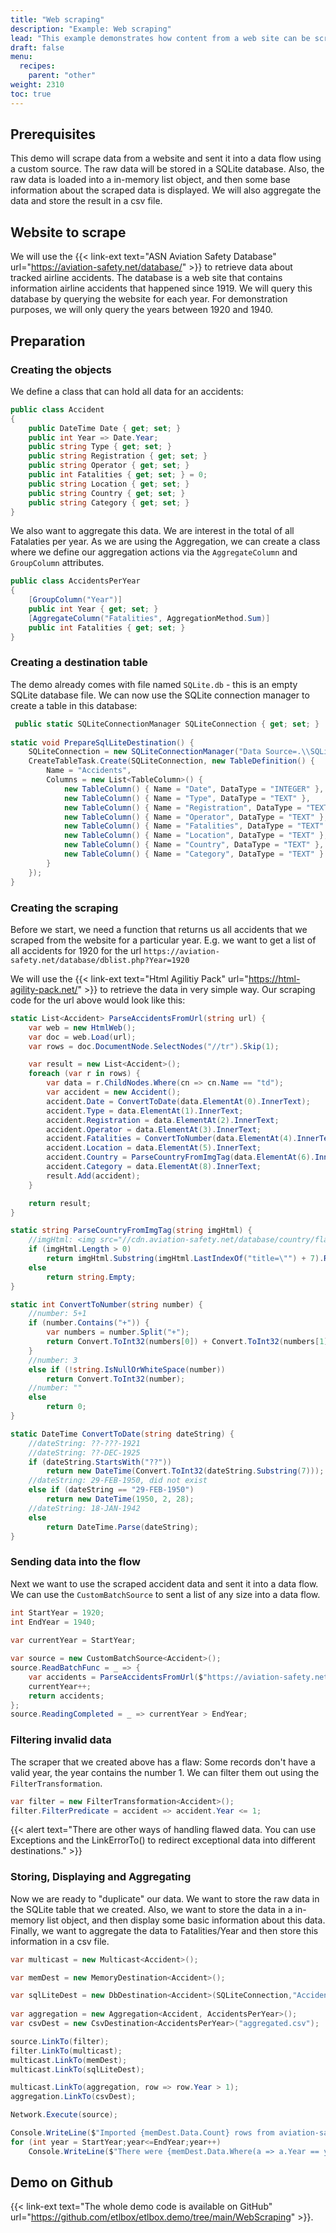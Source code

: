 ```yaml
---
title: "Web scraping"
description: "Example: Web scraping"
lead: "This example demonstrates how content from a web site can be scraped and used to store, aggregate and display the retrieved data."
draft: false
menu:
  recipes:
    parent: "other"
weight: 2310
toc: true
---
```



## Prerequisites

This demo will scrape data from a website and sent it into a data flow using a custom source. 
The raw data will be stored in a SQLite database. Also, the raw data is loaded into a in-memory list object, and then some base information about the scraped data is displayed. We will also aggregate the data and store the result in a csv file. 

## Website to scrape

We will use the {{< link-ext text="ASN Aviation Safety Database" url="https://aviation-safety.net/database/" >}} to retrieve data about tracked airline accidents. The database is a web site that contains information airline accidents that happened since 1919. We will query this database by querying the website for each year. For demonstration purposes, we will only query the years between 1920 and 1940. 

## Preparation

### Creating the objects

We define a class that can hold all data for an accidents:

```C# 
public class Accident
{
    public DateTime Date { get; set; }
    public int Year => Date.Year;
    public string Type { get; set; }
    public string Registration { get; set; }
    public string Operator { get; set; }
    public int Fatalities { get; set; } = 0;
    public string Location { get; set; }
    public string Country { get; set; }
    public string Category { get; set; }
}
```

We also want to aggregate this data. We are interest in the total of all Fatalaties per year.
As we are using the Aggregation, we can create a class where we define our aggregation actions via the `AggregateColumn`  and `GroupColumn` attributes.

```C#
public class AccidentsPerYear 
{        
    [GroupColumn("Year")]
    public int Year { get; set; }
    [AggregateColumn("Fatalities", AggregationMethod.Sum)]
    public int Fatalities { get; set; }
}
```

### Creating a destination table

The demo already comes with file named `SQLite.db` - this is an empty SQLite database file. We can now use the SQLite connection manager to create a table in this database:

```C#
 public static SQLiteConnectionManager SQLiteConnection { get; set; }
                
static void PrepareSqlLiteDestination() {
    SQLiteConnection = new SQLiteConnectionManager("Data Source=.\\SQLite.db;Version=3;");
    CreateTableTask.Create(SQLiteConnection, new TableDefinition() {
        Name = "Accidents",
        Columns = new List<TableColumn>() {
            new TableColumn() { Name = "Date", DataType = "INTEGER" },
            new TableColumn() { Name = "Type", DataType = "TEXT" },
            new TableColumn() { Name = "Registration", DataType = "TEXT" },
            new TableColumn() { Name = "Operator", DataType = "TEXT" },
            new TableColumn() { Name = "Fatalities", DataType = "TEXT" },
            new TableColumn() { Name = "Location", DataType = "TEXT" },
            new TableColumn() { Name = "Country", DataType = "TEXT" },
            new TableColumn() { Name = "Category", DataType = "TEXT" }
        }
    });
}
```

### Creating the scraping

Before we start, we need a function that returns us all accidents that we scraped from the website for a particular year. E.g. we want to get a list of all accidents for 1920 for the url `https://aviation-safety.net/database/dblist.php?Year=1920`

We will use the {{< link-ext text="Html Agilitiy Pack" url="https://html-agility-pack.net/" >}} to retrieve the data in very simple way. 
Our scraping code for the url above would look like this:

```C#
static List<Accident> ParseAccidentsFromUrl(string url) {
    var web = new HtmlWeb();
    var doc = web.Load(url);
    var rows = doc.DocumentNode.SelectNodes("//tr").Skip(1);

    var result = new List<Accident>();
    foreach (var r in rows) {
        var data = r.ChildNodes.Where(cn => cn.Name == "td");
        var accident = new Accident();
        accident.Date = ConvertToDate(data.ElementAt(0).InnerText);
        accident.Type = data.ElementAt(1).InnerText;
        accident.Registration = data.ElementAt(2).InnerText;
        accident.Operator = data.ElementAt(3).InnerText;
        accident.Fatalities = ConvertToNumber(data.ElementAt(4).InnerText);
        accident.Location = data.ElementAt(5).InnerText;
        accident.Country = ParseCountryFromImgTag(data.ElementAt(6).InnerHtml);
        accident.Category = data.ElementAt(8).InnerText;
        result.Add(accident);
    }

    return result;
}

static string ParseCountryFromImgTag(string imgHtml) {
    //imgHtml: <img src="//cdn.aviation-safety.net/database/country/flags_15/I.gif" title="Italy">
    if (imgHtml.Length > 0)
        return imgHtml.Substring(imgHtml.LastIndexOf("title=\"") + 7).Replace("\">","");
    else
        return string.Empty;
}

static int ConvertToNumber(string number) {            
    //number: 5+1
    if (number.Contains("+")) {
        var numbers = number.Split("+");
        return Convert.ToInt32(numbers[0]) + Convert.ToInt32(numbers[1]);
    }            
    //number: 3
    else if (!string.IsNullOrWhiteSpace(number))
        return Convert.ToInt32(number);
    //number: ""
    else
        return 0;
}

static DateTime ConvertToDate(string dateString) {
    //dateString: ??-???-1921
    //dateString: ??-DEC-1925
    if (dateString.StartsWith("??"))
        return new DateTime(Convert.ToInt32(dateString.Substring(7)));
    //dateString: 29-FEB-1950, did not exist
    else if (dateString == "29-FEB-1950")
        return new DateTime(1950, 2, 28);
    //dateString: 18-JAN-1942
    else
        return DateTime.Parse(dateString);
}

```

### Sending data into the flow

Next we want to use the scraped accident data and sent it into a data flow. We can use the `CustomBatchSource` to sent a list of any size into a data flow.

```C#
int StartYear = 1920;
int EndYear = 1940;
       
var currentYear = StartYear;

var source = new CustomBatchSource<Accident>();
source.ReadBatchFunc = _ => {
    var accidents = ParseAccidentsFromUrl($"https://aviation-safety.net/database/dblist.php?Year={currentYear}");
    currentYear++;
    return accidents;
};
source.ReadingCompleted = _ => currentYear > EndYear;
```

### Filtering invalid data

The scraper that we created above has a flaw: Some records don't have a valid year, the year contains the number 1. We can filter them out using the `FilterTransformation`.

```C#
var filter = new FilterTransformation<Accident>();
filter.FilterPredicate = accident => accident.Year <= 1;
```

{{< alert text="There are other ways of handling flawed data. You can use Exceptions and the LinkErrorTo() to redirect exceptional data into different destinations." >}}

### Storing, Displaying and Aggregating

Now we are ready to "duplicate" our data. 
We want to store the raw data in the SQLite table that we created. Also, we want to store the data in a in-memory list object, and then display some basic information about this data. Finally, we want to aggregate the data to Fatalities/Year and then store this information in a csv file. 

```C#
var multicast = new Multicast<Accident>();

var memDest = new MemoryDestination<Accident>();

var sqlLiteDest = new DbDestination<Accident>(SQLiteConnection,"Accidents");
            
var aggregation = new Aggregation<Accident, AccidentsPerYear>();            
var csvDest = new CsvDestination<AccidentsPerYear>("aggregated.csv");

source.LinkTo(filter);
filter.LinkTo(multicast);
multicast.LinkTo(memDest);            
multicast.LinkTo(sqlLiteDest);

multicast.LinkTo(aggregation, row => row.Year > 1);
aggregation.LinkTo(csvDest);

Network.Execute(source);

Console.WriteLine($"Imported {memDest.Data.Count} rows from aviation-safety.net");
for (int year = StartYear;year<=EndYear;year++)
    Console.WriteLine($"There were {memDest.Data.Where(a => a.Year == year).Count()} accidents in {year}");
```

## Demo on Github

{{< link-ext text="The whole demo code is available on GitHub" url="https://github.com/etlbox/etlbox.demo/tree/main/WebScraping" >}}. 




